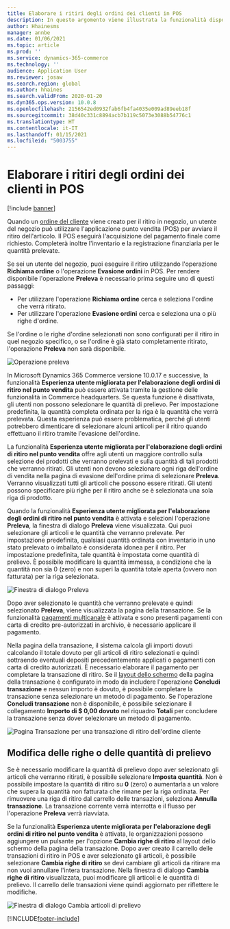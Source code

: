 ```yaml
---
title: Elaborare i ritiri degli ordini dei clienti in POS
description: In questo argomento viene illustrata la funzionalità disponibile nell'applicazione POS per l'elaborazione dei ritiri degli ordini dei clienti.
author: Hhainesms
manager: annbe
ms.date: 01/06/2021
ms.topic: article
ms.prod: ''
ms.service: dynamics-365-commerce
ms.technology: ''
audience: Application User
ms.reviewer: josaw
ms.search.region: global
ms.author: hhaines
ms.search.validFrom: 2020-01-20
ms.dyn365.ops.version: 10.0.8
ms.openlocfilehash: 2156542ed0932fab6fb4fa4035e009ad89eeb18f
ms.sourcegitcommit: 38d40c331c8894acb7b119c5073e3088b54776c1
ms.translationtype: HT
ms.contentlocale: it-IT
ms.lasthandoff: 01/15/2021
ms.locfileid: "5003755"
---
```

# <a name="process-customer-order-pickups-in-pos"></a>Elaborare i ritiri degli ordini dei clienti in POS

[!include [banner](includes/banner.md)]

Quando un [ordine del cliente](customer-orders-overview.md) viene creato per il ritiro in negozio, un utente del negozio può utilizzare l'applicazione punto vendita (POS) per avviare il ritiro dell'articolo. Il POS eseguirà l'acquisizione del pagamento finale come richiesto. Completerà inoltre l'inventario e la registrazione finanziaria per le quantità prelevate.

Se sei un utente del negozio, puoi eseguire il ritiro utilizzando l'operazione **Richiama ordine** o l'operazione **Evasione ordini** in POS. Per rendere disponibile l'operazione **Preleva** è necessario prima seguire uno di questi passaggi:

- Per utilizzare l'operazione **Richiama ordine** cerca e seleziona l'ordine che verrà ritirato.
- Per utilizzare l'operazione **Evasione ordini** cerca e seleziona una o più righe d'ordine.

Se l'ordine o le righe d'ordine selezionati non sono configurati per il ritiro in quel negozio specifico, o se l'ordine è già stato completamente ritirato, l'operazione **Preleva** non sarà disponibile.

![Operazione preleva](media/pickupoperation.png)

In Microsoft Dynamics 365 Commerce versione 10.0.17 e successive, la funzionalità **Esperienza utente migliorata per l'elaborazione degli ordini di ritiro nel punto vendita** può essere attivata tramite la gestione delle funzionalità in Commerce headquarters. Se questa funzione è disattivata, gli utenti non possono selezionare le quantità di prelievo. Per impostazione predefinita, la quantità completa ordinata per la riga è la quantità che verrà prelevata. Questa esperienza può essere problematica, perché gli utenti potrebbero dimenticare di selezionare alcuni articoli per il ritiro quando effettuano il ritiro tramite l'evasione dell'ordine.

La funzionalità **Esperienza utente migliorata per l'elaborazione degli ordini di ritiro nel punto vendita** offre agli utenti un maggiore controllo sulla selezione dei prodotti che verranno prelevati e sulla quantità di tali prodotti che verranno ritirati. Gli utenti non devono selezionare ogni riga dell'ordine di vendita nella pagina di evasione dell'ordine prima di selezionare **Preleva**. Verranno visualizzati tutti gli articoli che possono essere ritirati. Gli utenti possono specificare più righe per il ritiro anche se è selezionata una sola riga di prodotto.

Quando la funzionalità **Esperienza utente migliorata per l'elaborazione degli ordini di ritiro nel punto vendita** è attivata e selezioni l'operazione **Preleva**, la finestra di dialogo **Preleva** viene visualizzata. Qui puoi selezionare gli articoli e le quantità che verranno prelevate. Per impostazione predefinita, qualsiasi quantità ordinata con inventario in uno stato prelevato o imballato è considerata idonea per il ritiro. Per impostazione predefinita, tale quantità è impostata come quantità di prelievo. È possibile modificare la quantità immessa, a condizione che la quantità non sia 0 (zero) e non superi la quantità totale aperta (ovvero non fatturata) per la riga selezionata.

![Finestra di dialogo Preleva](media/pickupselect.png)

Dopo aver selezionato le quantità che verranno prelevate e quindi selezionato **Preleva**, viene visualizzata la pagina della transazione. Se la funzionalità [pagamenti multicanale](omni-channel-payments.md) è attivata e sono presenti pagamenti con carta di credito pre-autorizzati in archivio, è necessario applicare il pagamento.

Nella pagina della transazione, il sistema calcola gli importi dovuti calcolando il totale dovuto per gli articoli di ritiro selezionati e quindi sottraendo eventuali depositi precedentemente applicati o pagamenti con carta di credito autorizzati. È necessario elaborare il pagamento per completare la transazione di ritiro. Se il [layout dello schermo](pos-screen-layouts.md) della pagina della transazione è configurato in modo da includere l'operazione **Concludi transazione** e nessun importo è dovuto, è possibile completare la transazione senza selezionare un metodo di pagamento. Se l'operazione **Concludi transazione** non è disponibile, è possibile selezionare il collegamento **Importo di $ 0,00 dovuto** nel riquadro **Totali** per concludere la transazione senza dover selezionare un metodo di pagamento.

![Pagina Transazione per una transazione di ritiro dell'ordine cliente](media/pickupcart.png)

## <a name="changing-pickup-lines-or-quantities"></a>Modifica delle righe o delle quantità di prelievo

Se è necessario modificare la quantità di prelievo dopo aver selezionato gli articoli che verranno ritirati, è possibile selezionare **Imposta quantità**. Non è possibile impostare la quantità di ritiro su **0** (zero) o aumentarla a un valore che supera la quantità non fatturata che rimane per la riga ordinata. Per rimuovere una riga di ritiro dal carrello delle transazioni, seleziona **Annulla transazione**. La transazione corrente verrà interrotta e il flusso per l'operazione **Preleva** verrà riavviata.

Se la funzionalità **Esperienza utente migliorata per l'elaborazione degli ordini di ritiro nel punto vendita** è attivata, le organizzazioni possono aggiungere un pulsante per l'opzione **Cambia righe di ritiro** al layout dello schermo della pagina della transazione. Dopo aver creato il carrello delle transazioni di ritiro in POS e aver selezionato gli articoli, è possibile selezionare **Cambia righe di ritiro** se devi cambiare gli articoli da ritirare ma non vuoi annullare l'intera transazione. Nella finestra di dialogo **Cambia righe di ritiro** visualizzata, puoi modificare gli articoli e le quantità di prelievo. Il carrello delle transazioni viene quindi aggiornato per riflettere le modifiche.

![Finestra di dialogo Cambia articoli di prelievo](media/pickupchange.png)


[!INCLUDE[footer-include](../includes/footer-banner.md)]
